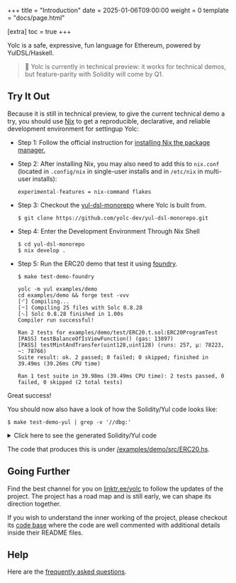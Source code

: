 +++
title = "Introduction"
date = 2025-01-06T09:00:00
weight = 0
template = "docs/page.html"

[extra]
toc = true
+++

Yolc is a safe, expressive, fun language for Ethereum, powered by YulDSL/Haskell.

> 🚧 Yolc is currently in technical preview: it works for technical demos, but feature-parity with Solidity will come by
> Q1.

## Try It Out

Because it is still in technical preview, to give the current technical demo a try, you should use
[Nix](https://nixos.org/) to get a reproducible, declarative, and reliable development environment
for settingup Yolc:


* Step 1: Follow the official instruction for [installing Nix the package
manager.](https://nixos.org/download/#download-nix)

* Step 2: After installing Nix, you may also need to add this to `nix.conf` (located in `.config/nix` in single-user
installs and in `/etc/nix` in multi-user installs):
  ```
  experimental-features = nix-command flakes
  ```

* Step 3: Checkout the [yul-dsl-monorepo](https://github.com/yolc-dev/yul-dsl-monorepo/) where Yolc is built from.
  ```
  $ git clone https://github.com/yolc-dev/yul-dsl-monorepo.git
  ```

* Step 4: Enter the Development Environment Through Nix Shell
  ```
  $ cd yul-dsl-monorepo
  $ nix develop .
  ```

* Step 5: Run the ERC20 demo that test it using [foundry](https://github.com/foundry-rs/foundry).
  ```shell
  $ make test-demo-foundry
  ```
  ```
  yolc -m yul examples/demo
  cd examples/demo && forge test -vvv
  [⠊] Compiling...
  [⠒] Compiling 25 files with Solc 0.8.28
  [⠢] Solc 0.8.28 finished in 1.00s
  Compiler run successful!

  Ran 2 tests for examples/demo/test/ERC20.t.sol:ERC20ProgramTest
  [PASS] testBalanceOfIsViewFunction() (gas: 13897)
  [PASS] testMintAndTransfer(uint128,uint128) (runs: 257, μ: 78223, ~: 78766)
  Suite result: ok. 2 passed; 0 failed; 0 skipped; finished in 39.49ms (39.26ms CPU time)

  Ran 1 test suite in 39.98ms (39.49ms CPU time): 2 tests passed, 0 failed, 0 skipped (2 total tests)
  ```


Great success!

You should now also have a look of how the Solidity/Yul code looks like:

```shell
$ make test-demo-yul | grep -v '//dbg:'
```

<details>
  <summary>Click here to see the generated Solidity/Yul code</summary>

```
yolc -m yul examples/demo:ERC20
object "ERC20" {
 code /* object init code */ {
  datacopy(0, dataoffset("runtime"), datasize("runtime"))

  // constructor
  {

  }

  return(0, datasize("runtime"))
 }

 object "runtime" {
  code {
   /* dispatcher */ {
    switch selector()
    case 0x70a08231 /* balanceOf(address) */ {
     let v_a, v_b
     v_a := __abidec_dispatcher_c_a(4, calldatasize())
     v_b := u$ERC20_20_25(v_a)
     let memPos := allocate_unbounded()
     let memEnd := __abienc_from_stack_c_u32(memPos, v_b)
     return(memPos, sub(memEnd, memPos))
    }
    case 0x40c10f19 /* mint(address,uint256) */ {
     let v_c, v_d
     v_c, v_d := __abidec_dispatcher_c_au32(4, calldatasize())
     u$ERC20_23_19(v_c, v_d)
     return(0, 0)
    }
    case 0xbeabacc8 /* transfer(address,address,uint256) */ {
     let v_e, v_f, v_g, v_h
     v_e, v_f, v_g := __abidec_dispatcher_c_aau32(4, calldatasize())
     v_h := u$ERC20_43_23(v_e, v_f, v_g)
     let memPos := allocate_unbounded()
     let memEnd := __abienc_from_stack_c_b(memPos, v_h)
     return(memPos, sub(memEnd, memPos))
    }
    default { revert(0, 0) }
   }
   // exported functions
   function u$ERC20_20_25(v_i) -> v_j {
    v_j := sload(u$ERC20_9_47(v_i))
    leave
   }

   function u$ERC20_23_19(v_a, v_b) {
    let memPos := allocate_unbounded()
    mstore(memPos, shl(224, 0x3676a601))
    let memEnd := __abienc_from_stack_c_u32(add(memPos, 4), v_b)
    let success := call(gas(), v_a, 0, memPos, sub(memEnd, memPos), memPos, 0)
    if iszero(success) { revert_forward_1() }
    if success {
     let rsize := 0
     if gt (rsize, returndatasize()) { rsize := returndatasize() }
     finalize_allocation(memPos, rsize)
    }
    sstore(u$ERC20_9_47(v_a), __checked_add_t_uint256(sload(u$ERC20_9_47(v_a)), v_b))
    leave
   }

   function u$ERC20_43_23(v_a, v_b, v_c) -> v_d {
    sstore(u$ERC20_9_47(v_a), __checked_sub_t_uint256(u$ERC20_20_25(v_a), v_c))
    sstore(u$ERC20_9_47(v_b), __checked_add_t_uint256(u$ERC20_20_25(v_b), v_c))
    v_d := true
    leave
   }

   // dependent functions
   function u$ERC20_9_47(v_a) -> v_b {
    v_b := __keccak_c_u32a(88805073310878547854323506196443343264722613599023821393996832376402040743314, v_a)
    leave
   }

   // builtin functions
   function __abidec_dispatcher_c_a(headStart, dataEnd) -> v_a {
    if slt(sub(dataEnd, headStart), 32) { revert(0, 0) }
    {
     let offset := 0
     v_a := __abidec_from_calldata_c1_a(add(headStart, offset), dataEnd)
    }
   }

   function __abidec_dispatcher_c_aau32(headStart, dataEnd) -> v_a, v_b, v_c {
    if slt(sub(dataEnd, headStart), 96) { revert(0, 0) }
    {
     let offset := 0
     v_a := __abidec_from_calldata_c1_a(add(headStart, offset), dataEnd)
    }
    {
     let offset := 32
     v_b := __abidec_from_calldata_c1_a(add(headStart, offset), dataEnd)
    }
    {
     let offset := 64
     v_c := __abidec_from_calldata_c1_u32(add(headStart, offset), dataEnd)
    }
   }

   function __abidec_dispatcher_c_au32(headStart, dataEnd) -> v_a, v_b {
    if slt(sub(dataEnd, headStart), 64) { revert(0, 0) }
    {
     let offset := 0
     v_a := __abidec_from_calldata_c1_a(add(headStart, offset), dataEnd)
    }
    {
     let offset := 32
     v_b := __abidec_from_calldata_c1_u32(add(headStart, offset), dataEnd)
    }
   }

   function __abidec_from_calldata_c1_a(offset, end) -> value {
    value := calldataload(offset)
    __validate_t_address(value)
   }

   function __abidec_from_calldata_c1_u32(offset, end) -> value {
    value := calldataload(offset)
    __validate_t_uint256(value)
   }

   function __abienc_from_stack_c1_a(pos, value) {
    mstore(pos, __cleanup_t_address(value))
   }

   function __abienc_from_stack_c1_b(pos, value) {
    mstore(pos, __cleanup_t_bool(value))
   }

   function __abienc_from_stack_c1_u32(pos, value) {
    mstore(pos, __cleanup_t_uint256(value))
   }

   function __abienc_from_stack_c_b(headStart, v_a) -> tail {
    tail := add(headStart, 32)
    __abienc_from_stack_c1_b(add(headStart, 0), v_a)
   }

   function __abienc_from_stack_c_u32(headStart, v_a) -> tail {
    tail := add(headStart, 32)
    __abienc_from_stack_c1_u32(add(headStart, 0), v_a)
   }

   function __abienc_from_stack_c_u32a(headStart, v_a, v_b) -> tail {
    tail := add(headStart, 64)
    __abienc_from_stack_c1_u32(add(headStart, 0), v_a)
    __abienc_from_stack_c1_a(add(headStart, 32), v_b)
   }

   function __checked_add_t_uint256(x, y) -> result {
    let failed := false
    result, failed := __safe_add_t_uint256(x, y)
    if eq(failed, true) { panic_error_0x11() }
   }

   function __checked_sub_t_uint256(x, y) -> result {
    let failed := false
    result, failed := __safe_sub_t_uint256(x, y)
    if eq(failed, true) { panic_error_0x11() }
   }

   function __cleanup_t_address(value) -> cleaned { cleaned := __cleanup_t_uint160(value) }

   function __cleanup_t_bool(value) -> cleaned { cleaned := iszero(iszero(value)) }

   function __cleanup_t_uint160(value) -> cleaned {
    cleaned := and(value, 0xffffffffffffffffffffffffffffffffffffffff)
   }

   function __cleanup_t_uint256(value) -> cleaned {
    cleaned := value
   }

   function __keccak_c_u32a(v_a, v_b) -> hash {
    let memPos := allocate_unbounded()
    let memEnd := __abienc_from_stack_c_u32a(memPos, v_a, v_b)
    hash := keccak256(memPos, sub(memEnd, memPos))
   }

   function __safe_add_t_uint256(x, y) -> sum, failed {
    x := __cleanup_t_uint256(x)
    y := __cleanup_t_uint256(y)
    sum := add(x, y)
    if gt(x, sum) { failed := true }
   }

   function __safe_sub_t_uint256(x, y) -> diff, failed {
     x := __cleanup_t_uint256(x)
     y := __cleanup_t_uint256(y)
     diff := sub(x, y)
     if gt(diff, x) { failed := true}
   }

   function selector() -> s {
    s := div(calldataload(0), 0x100000000000000000000000000000000000000000000000000000000)
   }

   function __validate_t_address(value) { if neq(value, __cleanup_t_address(value)) { revert(0, 0) } }

   function __validate_t_uint256(value) { if neq(value, __cleanup_t_uint256(value)) { revert(0, 0) } }

   function allocate_unbounded() -> memPtr { memPtr := mload(64) }

   function finalize_allocation(memPtr, size) {
    size := and(add(size, 31), not(31)) // round_up_to_mul_of_32
    let newFreePtr := add(memPtr, size)
    // protect against overflow
    if or(gt(newFreePtr, 0xffffffffffffffff), lt(newFreePtr, memPtr)) { panic_error_0x41() }
    mstore(64, newFreePtr)
   }

   function ge(a, b) -> r { r := iszero(lt(a, b)) }

   function le(a, b) -> r { r := iszero(gt(a, b)) }

   function neq(a, b) -> r { r := iszero(eq(a, b)) }

   function panic_error_0x11() {
     mstore(0, 0x4e487b7100000000000000000000000000000000000000000000000000000000)
     mstore(4, 0x11)
     revert(0, 0x24)
   }

   function panic_error_0x41() {
     mstore(0, 0x4e487b7100000000000000000000000000000000000000000000000000000000)
     mstore(4, 0x41)
     revert(0, 0x24)
   }

   function revert_forward_1() {
    let pos := allocate_unbounded()
    returndatacopy(pos, 0, returndatasize())
    revert(pos, returndatasize())
   }

   function sge(a, b) -> r { r := iszero(slt(a, b)) }

   function sle(a, b) -> r { r := iszero(sgt(a, b)) }
  }
 }

}
```
</details>

The code that produces this is under
[/examples/demo/src/ERC20.hs](https://github.com/yolc-dev/yul-dsl-monorepo/blob/master/examples/demo/src/ERC20.hs).

## Going Further

Find the best channel for you on [linktr.ee/yolc](https://linktr.ee/yolc) to follow the updates of the project. The project has
a road map and is still early, we can shape its direction together.

If you wish to understand the inner working of the project, please checkout its [code
base](https://github.com/yolc-dev/yul-dsl-monorepo) where the code are well commented with additional details inside
their README files.

## Help

Here are the [frequently asked questions](/docs/help/faq).
